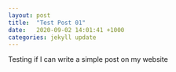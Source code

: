 ```yaml
---
layout: post
title:  "Test Post 01"
date:   2020-09-02 14:01:41 +1000
categories: jekyll update
---
```

Testing if I can write a simple post on my website